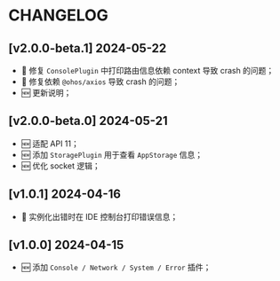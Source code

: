 # CHANGELOG

## [v2.0.0-beta.1] 2024-05-22

- 🐛 修复 `ConsolePlugin` 中打印路由信息依赖 context 导致 crash 的问题；
- 🐛 修复依赖 `@ohos/axios` 导致 crash 的问题；
- 🆕 更新说明；

## [v2.0.0-beta.0] 2024-05-21

- 🆕 适配 API 11；
- 🆕 添加 `StoragePlugin` 用于查看 `AppStorage` 信息；
- 🆕 优化 socket 逻辑；

## [v1.0.1] 2024-04-16

- 🐛 实例化出错时在 IDE 控制台打印错误信息；

## [v1.0.0] 2024-04-15

- 🆕 添加 `Console / Network / System / Error` 插件；
